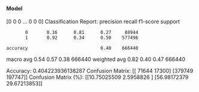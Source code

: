 #### Model
[0 0 0 ... 0 0 0]
Classification Report:
              precision    recall  f1-score   support

           0       0.16      0.81      0.27     88944
           1       0.92      0.34      0.50    577496

    accuracy                           0.40    666440
   macro avg       0.54      0.57      0.38    666440
weighted avg       0.82      0.40      0.47    666440

Accuracy: 0.404223936138287
Confusion Matrix:
[[ 71644  17300]
 [379749 197747]]
Confusion Matrix (%):
[[10.75025509  2.5958826 ]
 [56.98172379 29.67213853]]
